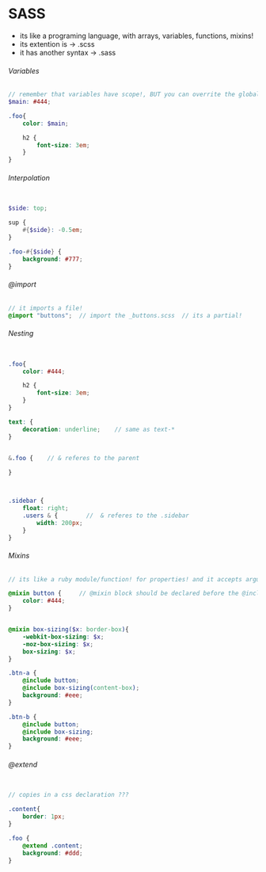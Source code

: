 # SASS


- its like a programing language, with arrays, variables, functions, mixins!
- its extention is -> .scss
- it has another syntax -> .sass



###### Variables

```scss
// remember that variables have scope!, BUT you can overrite the global variable
$main: #444; 

.foo{
    color: $main;

    h2 {
        font-size: 3em;
    }
}

```

###### Interpolation

```scss

$side: top; 

sup {
    #{$side}: -0.5em;
}

.foo-#{$side} {
    background: #777;
}

```




###### @import
```scss
// it imports a file!
@import "buttons";  // import the _buttons.scss  // its a partial!


```


###### Nesting

```scss

.foo{
    color: #444;

    h2 {
        font-size: 3em;
    }
}

```




```scss
text: {
    decoration: underline;    // same as text-*
}

```





```scss

&.foo {    // & referes to the parent
    
}



.sidebar {
    float: right;
    .users & {        //  & referes to the .sidebar
        width: 200px;
    }
}

```



###### Mixins

```scss
// its like a ruby module/function! for properties! and it accepts arguments and a optional default value! awesome!

@mixin button {     // @mixin block should be declared before the @include statement, so put them in the top!
    color: #444;
}


@mixin box-sizing($x: border-box){
    -webkit-box-sizing: $x;
    -moz-box-sizing: $x;
    box-sizing: $x;
}

.btn-a {
    @include button;
    @include box-sizing(content-box);
    background: #eee;
}

.btn-b {
    @include button;
    @include box-sizing;
    background: #eee;
}

```



###### @extend

```scss

// copies in a css declaration ???

.content{
    border: 1px;
}

.foo {
    @extend .content;
    background: #ddd;
}

```

